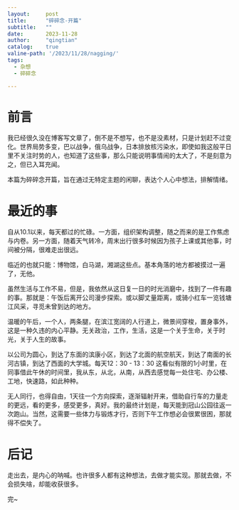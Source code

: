 ```yaml
---
layout:     post
title:      "碎碎念-开篇"
subtitle:   ""
date:       2023-11-28
author:     "qingtian"
catalog:    true
valine-path: '/2023/11/28/nagging/'
tags:
  - 杂想
  - 碎碎念

---
```


# 前言

我已经很久没在博客写文章了，倒不是不想写，也不是没素材，只是计划赶不过变化。世界局势多变，巴以战争，俄乌战争，日本排放核污染水，即使如我这般平日里不关注时势的人，也知道了这些事，那么只能说明事情闹的太大了，不是刻意为之，但已入耳充闻。

本篇为碎碎念开篇，旨在通过无特定主题的闲聊，表达个人心中想法，排解情绪。

# 最近的事

自从10.1以来，每天都过的忙碌。一方面，组织架构调整，随之而来的是工作焦虑与内卷。另一方面，随着天气转冷，周末出行很多时候因为孩子上课或其他事，时间被分隔，很难走出很远。

临近的也就只能：博物馆，白马湖，湘湖这些点。基本角落的地方都被摸过一遍了，无他。

虽然生活与工作不易，但是，我依然从这日复一日的时光消磨中，找到了一件有趣的事。那就是：午饭后离开公司漫步探索。或以脚丈量距离，或骑小红车一览钱塘江风采，寻觅未曾到达的地方。

温暖的午后，一个人，两条腿，在滨江宽阔的人行道上，微景间穿梭，置身事外，这是一种久违的内心平静。无关政治，工作，生活，这是一个关于生命，关于时光，关于人生的故事。

以公司为圆心，到达了东面的滨康小区，到达了北面的航空航天，到达了南面的长河古镇，到达了西面的大学城。每天12：30 - 13：30 这看似有限的1小时里，在同事借此午休的时间里，我从东，从北，从南，从西去感觉每一处住宅、办公楼、工地，快速路，如此种种。

无人同行，也得自由，1天往一个方向探索，逐渐辐射开来，借助自行车的力量走的更远，看的更多，感受更多，真好。我的最终计划是，每天能到冠山公园往返一次跑山。当然，这需要一些体力与锻炼才行，否则下午工作想必会很累很困，那就得不偿失了。

# 后记

走出去，是内心的呐喊。也许很多人都有这种想法，去做才能实现。那就去做，不会损失啥，却能收获很多。

完~ 